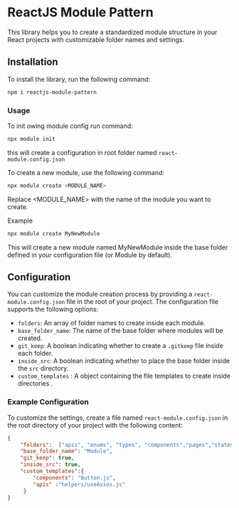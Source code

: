 # ReactJS Module Pattern

This library helps you to create a standardized module structure in your React projects with customizable folder names and settings.

## Installation

To install the library, run the following command:

```sh
npm i reactjs-module-pattern
```



### Usage


To init owing module config  run command:
```sh
npx module init 
```

this will create a configuration in root folder named `react-module.config.json`

To create a new module, use the following command:
```sh
npx module create <MODULE_NAME>
```

Replace <MODULE_NAME> with the name of the module you want to create.


Example
```sh
npx module create MyNewModule
```
This will create a new module named MyNewModule inside the base folder defined in your configuration file (or Module by default).


## Configuration

You can customize the module creation process by providing a `react-module.config.json` file in the root of your project. The configuration file supports the following options:

- `folders`: An array of folder names to create inside each module.
- `base_folder_name`: The name of the base folder where modules will be created.
- `git_keep`: A boolean indicating whether to create a `.gitkeep` file inside each folder.
- `inside_src`: A boolean indicating whether to place the base folder inside the `src` directory.
- `custom_templates` : A object containing the file templates to  create inside directories .




### Example Configuration

To customize the settings, create a file named `react-module.config.json` in the root directory of your project with the following content:

```json
{
    "folders":  ["apis", "enums", "types", "components","pages","states","hooks","utils","design-system","hooks", "styles"],
    "base_folder_name": "Module",
    "git_keep": true,
    "inside_src": true,
    "custom_templates":{
        "components": "Button.js",
        "apis" :"helpers/useAxios.js"
     }
}
```